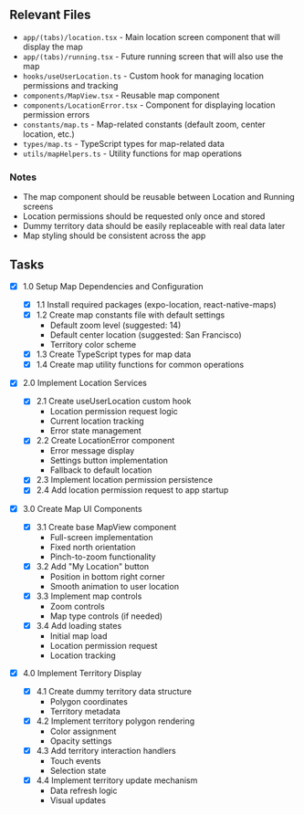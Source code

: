 ## Relevant Files

- `app/(tabs)/location.tsx` - Main location screen component that will display the map
- `app/(tabs)/running.tsx` - Future running screen that will also use the map
- `hooks/useUserLocation.ts` - Custom hook for managing location permissions and tracking
- `components/MapView.tsx` - Reusable map component
- `components/LocationError.tsx` - Component for displaying location permission errors
- `constants/map.ts` - Map-related constants (default zoom, center location, etc.)
- `types/map.ts` - TypeScript types for map-related data
- `utils/mapHelpers.ts` - Utility functions for map operations

### Notes

- The map component should be reusable between Location and Running screens
- Location permissions should be requested only once and stored
- Dummy territory data should be easily replaceable with real data later
- Map styling should be consistent across the app

## Tasks

- [x] 1.0 Setup Map Dependencies and Configuration

  - [x] 1.1 Install required packages (expo-location, react-native-maps)
  - [x] 1.2 Create map constants file with default settings
    - Default zoom level (suggested: 14)
    - Default center location (suggested: San Francisco)
    - Territory color scheme
  - [x] 1.3 Create TypeScript types for map data
  - [x] 1.4 Create map utility functions for common operations

- [x] 2.0 Implement Location Services

  - [x] 2.1 Create useUserLocation custom hook
    - Location permission request logic
    - Current location tracking
    - Error state management
  - [x] 2.2 Create LocationError component
    - Error message display
    - Settings button implementation
    - Fallback to default location
  - [x] 2.3 Implement location permission persistence
  - [x] 2.4 Add location permission request to app startup

- [x] 3.0 Create Map UI Components

  - [x] 3.1 Create base MapView component
    - Full-screen implementation
    - Fixed north orientation
    - Pinch-to-zoom functionality
  - [x] 3.2 Add "My Location" button
    - Position in bottom right corner
    - Smooth animation to user location
  - [x] 3.3 Implement map controls
    - Zoom controls
    - Map type controls (if needed)
  - [x] 3.4 Add loading states
    - Initial map load
    - Location permission request
    - Location tracking

- [x] 4.0 Implement Territory Display

  - [x] 4.1 Create dummy territory data structure
    - Polygon coordinates
    - Territory metadata
  - [x] 4.2 Implement territory polygon rendering
    - Color assignment
    - Opacity settings
  - [x] 4.3 Add territory interaction handlers
    - Touch events
    - Selection state
  - [x] 4.4 Implement territory update mechanism
    - Data refresh logic
    - Visual updates
